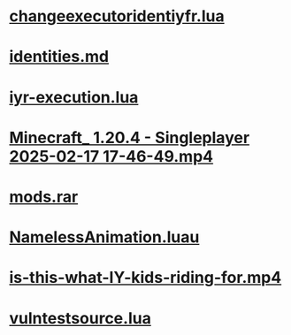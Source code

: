 # [changeexecutoridentiyfr.lua](https://ryxeleron.github.io/storage/other-stuff/changeexecutoridentiyfr.lua)
# [identities.md](https://github.com/RyXeleron/NamingStandard/raw/refs/heads/main/Identities.md)
# [iyr-execution.lua](https://ryxeleron.github.io/storage/other-stuff/iyr-execution.lua)
# [Minecraft_ 1.20.4 - Singleplayer 2025-02-17 17-46-49.mp4](https://ryxeleron.github.io/storage/other-stuff/Minecraft_%201.20.4%20-%20Singleplayer%202025-02-17%2017-46-49.mp4)
# [mods.rar](https://ryxeleron.github.io/storage/other-stuff/mods.rar)
# [NamelessAnimation.luau](https://ryxeleron.github.io/storage/other-stuff/NamelessAnimation.luau)
# [is-this-what-IY-kids-riding-for.mp4](https://ryxeleron.github.io/storage/other-stuff/is-this-what-IY-kids-riding-for.mp4)
# [vulntestsource.lua](https://ryxeleron.github.io/storage/other-stuff/vulntestsource.lua)
